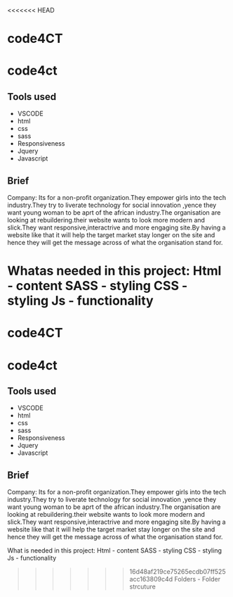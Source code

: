 <<<<<<< HEAD
# code4CT

# code4ct
## Tools used
- VSCODE
- html
- css
- sass
- Responsiveness
- Jquery
- Javascript

## Brief
Company: Its for a non-profit organization.They empower girls into the tech industry.They try to liverate technology for social innovation ,yence they want young woman to be aprt of the african industry.The organisation are looking at rebuildering.their website wants to look more modern and slick.They want responsive,interactrive and  more engaging site.By having a website like that it will help the target market stay longer on the site and hence they will get the message across of what the organisation stand for.

Whatas needed in this project:
Html - content
SASS - styling
CSS - styling
Js - functionality
=======
# code4CT

# code4ct
## Tools used
- VSCODE
- html
- css
- sass
- Responsiveness
- Jquery
- Javascript

## Brief
Company: Its for a non-profit organization.They empower girls into the tech industry.They try to liverate technology for social innovation ,yence they want young woman to be aprt of the african industry.The organisation are looking at rebuildering.their website wants to look more modern and slick.They want responsive,interactrive and  more engaging site.By having a website like that it will help the target market stay longer on the site and hence they will get the message across of what the organisation stand for.

What is needed in this project:
Html - content
SASS - styling
CSS - styling
Js - functionality
>>>>>>> 16d48af219ce75265ecdb07ff525acc163809c4d
Folders - Folder strcuture
